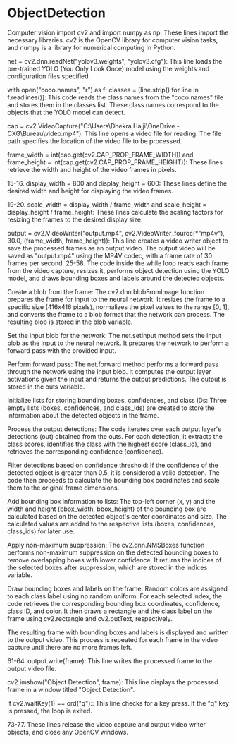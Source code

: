 # ObjectDetection
Computer vision
import cv2 and import numpy as np: These lines import the necessary libraries. cv2 is the OpenCV library for computer vision tasks, and numpy is a library for numerical computing in Python.

net = cv2.dnn.readNet("yolov3.weights", "yolov3.cfg"): This line loads the pre-trained YOLO (You Only Look Once) model using the weights and configuration files specified.

with open("coco.names", "r") as f: classes = [line.strip() for line in f.readlines()]: This code reads the class names from the "coco.names" file and stores them in the classes list. These class names correspond to the objects that the YOLO model can detect.

cap = cv2.VideoCapture("C:\\Users\\Dhekra Hajji\\OneDrive - CXG\\Bureau\\video.mp4"): This line opens a video file for reading. The file path specifies the location of the video file to be processed.

frame_width = int(cap.get(cv2.CAP_PROP_FRAME_WIDTH)) and frame_height = int(cap.get(cv2.CAP_PROP_FRAME_HEIGHT)): These lines retrieve the width and height of the video frames in pixels.

15-16. display_width = 800 and display_height = 600: These lines define the desired width and height for displaying the video frames.

19-20. scale_width = display_width / frame_width and scale_height = display_height / frame_height: These lines calculate the scaling factors for resizing the frames to the desired display size.

output = cv2.VideoWriter("output.mp4", cv2.VideoWriter_fourcc(*"mp4v"), 30.0, (frame_width, frame_height)): This line creates a video writer object to save the processed frames as an output video. The output video will be saved as "output.mp4" using the MP4V codec, with a frame rate of 30 frames per second.
25-58. The code inside the while loop reads each frame from the video capture, resizes it, performs object detection using the YOLO model, and draws bounding boxes and labels around the detected objects.


Create a blob from the frame: The cv2.dnn.blobFromImage function prepares the frame for input to the neural network. It resizes the frame to a specific size (416x416 pixels), normalizes the pixel values to the range [0, 1], and converts the frame to a blob format that the network can process. The resulting blob is stored in the blob variable.

Set the input blob for the network: The net.setInput method sets the input blob as the input to the neural network. It prepares the network to perform a forward pass with the provided input.

Perform forward pass: The net.forward method performs a forward pass through the network using the input blob. It computes the output layer activations given the input and returns the output predictions. The output is stored in the outs variable.

Initialize lists for storing bounding boxes, confidences, and class IDs: Three empty lists (boxes, confidences, and class_ids) are created to store the information about the detected objects in the frame.

Process the output detections: The code iterates over each output layer's detections (out) obtained from the outs. For each detection, it extracts the class scores, identifies the class with the highest score (class_id), and retrieves the corresponding confidence (confidence).

Filter detections based on confidence threshold: If the confidence of the detected object is greater than 0.5, it is considered a valid detection. The code then proceeds to calculate the bounding box coordinates and scale them to the original frame dimensions.

Add bounding box information to lists: The top-left corner (x, y) and the width and height (bbox_width, bbox_height) of the bounding box are calculated based on the detected object's center coordinates and size. The calculated values are added to the respective lists (boxes, confidences, class_ids) for later use.

Apply non-maximum suppression: The cv2.dnn.NMSBoxes function performs non-maximum suppression on the detected bounding boxes to remove overlapping boxes with lower confidence. It returns the indices of the selected boxes after suppression, which are stored in the indices variable.

Draw bounding boxes and labels on the frame: Random colors are assigned to each class label using np.random.uniform. For each selected index, the code retrieves the corresponding bounding box coordinates, confidence, class ID, and color. It then draws a rectangle and the class label on the frame using cv2.rectangle and cv2.putText, respectively.

The resulting frame with bounding boxes and labels is displayed and written to the output video. This process is repeated for each frame in the video capture until there are no more frames left.

61-64. output.write(frame): This line writes the processed frame to the output video file.

cv2.imshow("Object Detection", frame): This line displays the processed frame in a window titled "Object Detection".

if cv2.waitKey(1) == ord("q"):: This line checks for a key press. If the "q" key is pressed, the loop is exited.

73-77. These lines release the video capture and output video writer objects, and close any OpenCV windows.

